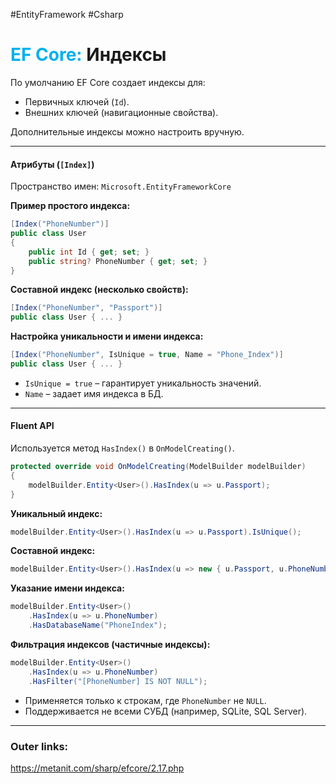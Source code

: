 #EntityFramework #Csharp 
# <font color="#00b0f0">EF Core:</font> Индексы

По умолчанию EF Core создает индексы для:  
  - Первичных ключей (`Id`).  
  - Внешних ключей (навигационные свойства).  

Дополнительные индексы можно настроить вручную.  

---

#### **Атрибуты (`[Index]`)**  
Пространство имен: `Microsoft.EntityFrameworkCore`  

**Пример простого индекса:**  
```csharp
[Index("PhoneNumber")]
public class User
{
    public int Id { get; set; }
    public string? PhoneNumber { get; set; }
}
```  

**Составной индекс (несколько свойств):**  
```csharp
[Index("PhoneNumber", "Passport")]
public class User { ... }
```  

**Настройка уникальности и имени индекса:**  
```csharp
[Index("PhoneNumber", IsUnique = true, Name = "Phone_Index")]
public class User { ... }
```  
- `IsUnique = true` – гарантирует уникальность значений.  
- `Name` – задает имя индекса в БД.  

---

#### **Fluent API**  
Используется метод `HasIndex()` в `OnModelCreating()`.  

```csharp
protected override void OnModelCreating(ModelBuilder modelBuilder)
{
    modelBuilder.Entity<User>().HasIndex(u => u.Passport);
}
```  

**Уникальный индекс:**  
```csharp
modelBuilder.Entity<User>().HasIndex(u => u.Passport).IsUnique();
```  

**Составной индекс:**  
```csharp
modelBuilder.Entity<User>().HasIndex(u => new { u.Passport, u.PhoneNumber });
```  

**Указание имени индекса:**  
```csharp
modelBuilder.Entity<User>()
    .HasIndex(u => u.PhoneNumber)
    .HasDatabaseName("PhoneIndex");
```  

**Фильтрация индексов (частичные индексы):**  
```csharp
modelBuilder.Entity<User>()
    .HasIndex(u => u.PhoneNumber)
    .HasFilter("[PhoneNumber] IS NOT NULL");
```  
- Применяется только к строкам, где `PhoneNumber` не `NULL`.  
- Поддерживается не всеми СУБД (например, SQLite, SQL Server).  

---
### Outer links:
https://metanit.com/sharp/efcore/2.17.php